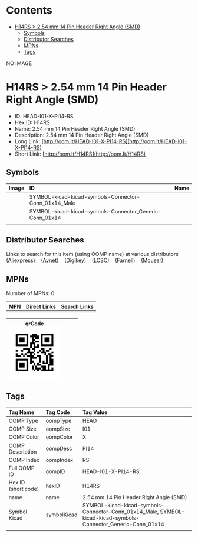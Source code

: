 



Contents
========

* [H14RS > 2.54 mm 14 Pin Header Right Angle (SMD)](#h14rs--254-mm-14-pin-header-right-angle-smd)
	* [Symbols](#symbols)
	* [Distributor Searches](#distributor-searches)
	* [MPNs](#mpns)
	* [Tags](#tags)
  
NO IMAGE  
# H14RS > 2.54 mm 14 Pin Header Right Angle (SMD)

- ID: HEAD-I01-X-PI14-RS
- Hex ID: H14RS
- Name: 2.54 mm 14 Pin Header Right Angle (SMD)
- Description: 2.54 mm 14 Pin Header Right Angle (SMD)
- Long Link: [http://oom.lt/HEAD-I01-X-PI14-RS](http://oom.lt/HEAD-I01-X-PI14-RS)
- Short Link: [http://oom.lt/H14RS](http://oom.lt/H14RS)

## Symbols
  

|Image|ID|Name|
| :--- | :--- | :--- |
|![]()|SYMBOL-kicad-kicad-symbols-Connector-Conn_01x14_Male||
|![]()|SYMBOL-kicad-kicad-symbols-Connector_Generic-Conn_01x14||
||||

## Distributor Searches
  
Links to search for this item (using OOMP name) at various distributors  
[(Aliexpress) ](https://www.aliexpress.com/wholesale?SearchText=11172.54+mm+14+Pin+Header+Right+Angle+SMD)&nbsp;&nbsp;&nbsp;[(Avnet) ](https://www.avnet.com/shop/us/search/2.54+mm+14+Pin+Header+Right+Angle+SMD)&nbsp;&nbsp;&nbsp;[(Digikey) ](https://www.digikey.co.uk/en/products/result?s=2.54+mm+14+Pin+Header+Right+Angle+SMD)&nbsp;&nbsp;&nbsp;[(LCSC) ](https://www.lcsc.com/search?q=2.54+mm+14+Pin+Header+Right+Angle+SMD)&nbsp;&nbsp;&nbsp;[(Farnell) ](https://uk.farnell.com/search?st=2.54+mm+14+Pin+Header+Right+Angle+SMD)&nbsp;&nbsp;&nbsp;[(Mouser) ](https://www.mouser.com/c/?q=2.54+mm+14+Pin+Header+Right+Angle+SMD)&nbsp;&nbsp;&nbsp;
## MPNs
  
Number of MPNs: 0  

|MPN|Direct Links|Search Links|
| :--- | :--- | :--- |
||||
  

|qrCode<br>[![](https://raw.githubusercontent.com/oomlout/oomlout_OOMP_parts_V2/main/HEAD/I01/X/PI14/RS/qrCode_140.png)](https://github.com/oomlout/oomlout_OOMP_parts_V2/tree/main/HEAD/I01/X/PI14/RS/qrCode.png)||||
| :---: | :---: | :---: | :---: |

## Tags
  

|Tag Name|Tag Code|Tag Value|
| :--- | :--- | :--- |
|OOMP Type|oompType|HEAD|
|OOMP Size|oompSize|I01|
|OOMP Color|oompColor|X|
|OOMP Description|oompDesc|PI14|
|OOMP Index|oompIndex|RS|
|Full OOMP ID|oompID|HEAD-I01-X-PI14-RS|
|Hex ID (short code)|hexID|H14RS|
|name|name|2.54 mm 14 Pin Header Right Angle (SMD)|
|Symbol Kicad|symbolKicad|SYMBOL-kicad-kicad-symbols-Connector-Conn_01x14_Male, SYMBOL-kicad-kicad-symbols-Connector_Generic-Conn_01x14|
||||
